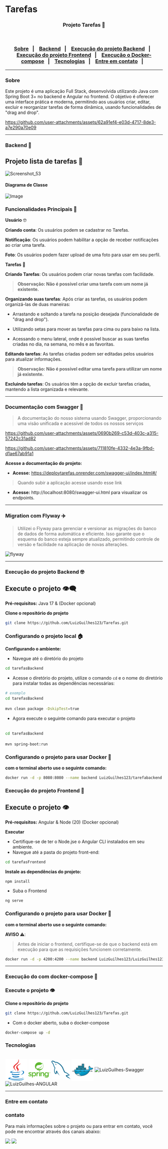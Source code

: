 <h1> Tarefas </h1>

<h3 align="center">
    Projeto Tarefas 📝
    <br>
    <br><br>
    <p align="center">
      <a href="#sobre">Sobre</a>&nbsp;&nbsp;&nbsp;|&nbsp;&nbsp;&nbsp;
      <a href="#back">Backend</a>&nbsp;&nbsp;&nbsp;|&nbsp;&nbsp;&nbsp;
      <a href="#execB">Execução do projeto Backend</a>&nbsp;&nbsp;&nbsp;|&nbsp;&nbsp;&nbsp;
      <a href="#execF">Execução do projeto Frontend</a>&nbsp;&nbsp;&nbsp;|&nbsp;&nbsp;&nbsp;
      <a href="#execD">Execução o Docker-compose</a>&nbsp;&nbsp;&nbsp;|&nbsp;&nbsp;&nbsp;
      <a href="#tec">Tecnologias</a>&nbsp;&nbsp;&nbsp;|&nbsp;&nbsp;&nbsp;
      <a href="#contato">Entre em contato</a>&nbsp;&nbsp;&nbsp;|&nbsp;&nbsp;&nbsp;
  </p>
</h3>

<hr>

<h3 id="sobre"> Sobre </h3>

Este projeto é uma aplicação Full Stack, desenvolvida utilizando Java com Spring Boot 3+ no backend e Angular no frontend. O objetivo é oferecer uma interface prática e moderna, permitindo aos usuários criar, editar, excluir e reorganizar tarefas de forma dinâmica, usando funcionalidades de "drag and drop".

https://github.com/user-attachments/assets/62a91ef4-e03d-4717-8de3-a7e290a70e09

<hr>

<h3 id="back"> Backend 🔧 </h3>

<h2> Projeto lista de tarefas 🧱 </h2>

![Screenshot_53](https://github.com/user-attachments/assets/c1f79c9e-6ac4-433f-b73f-7ad61da086dc)

#### Diagrama de Classe

![Image](https://github.com/user-attachments/assets/95357ca8-2f6a-48cf-85a0-6aaa58618186)

### Funcionalidades Principais 🔧

__Usuário__ 🤓

__Criando conta__: Os usuários podem se cadastrar no Tarefas.

__Notificação__: Os usuários podem habilitar a opção de receber notificações ao criar uma tarefa.

__Foto__: Os usuários podem fazer upload de uma foto para usar em seu perfil.

__Tarefas__ 📝

__Criando Tarefas__: Os usuários podem criar novas tarefas com facilidade.

> __Observação: Não é possível criar uma tarefa com um nome já existente.__

__Organizando suas tarefas__: Após criar as tarefas, os usuários podem organizá-las de duas maneiras:

 - Arrastando e soltando a tarefa na posição desejada (funcionalidade de "drag and drop").

 - Utilizando setas para mover as tarefas para cima ou para baixo na lista.

 - Acessando o menu lateral, onde é possível buscar as suas tarefas criadas no dia, na semana, no mês e as favoritas.

__Editando tarefas__: As tarefas criadas podem ser editadas pelos usuários para atualizar informações.

> __Observação: Não é possível editar uma tarefa para utilizar um nome já existente.__

__Excluindo tarefas__: Os usuários têm a opção de excluir tarefas criadas, mantendo a lista organizada e relevante.


<hr>

<h3> Documentação com Swagger 📗 </h3>

>  A documentação do nosso sistema usando Swagger, proporcionando uma visão unificada e acessível de todos os nossos serviços

https://github.com/user-attachments/assets/0690b269-c53d-403c-a315-57242c31ad82

https://github.com/user-attachments/assets/711810fe-4332-4e3a-9fbd-d1ae67ab91a1

__Acesse a documentação do projeto:__

 - __Acesse:__ https://deploytarefas.onrender.com/swagger-ui/index.html#/

> Quando subir a aplicação acesse usando esse link

 - __Acesse:__ http://localhost:8080/swagger-ui.html para visualizar os endpoints.

<hr>

<h3> Migration com Flyway ️‍️✈️ </h3>

> Utilizei o Flyway para gerenciar e versionar as migrações do banco de dados de forma automática e eficiente. Isso garante que o esquema do banco esteja sempre atualizado, permitindo controle de versão e facilidade na aplicação de novas alterações.

![flyway](https://github.com/user-attachments/assets/0cffa7a8-48f2-4b0c-b53e-0ecbbb19bf0b)

<hr>

<h3 id="execB"> Execução do projeto Backend 🤓 </h3>

## Execute o projeto 👁‍🗨

__Pré-requisitos:__ Java 17  & (Docker opcional)

__Clone o repositório do projeto__

~~~~~~Bash
git clone https://github.com/LuizGuilhes123/Tarefas.git
~~~~~~

### Configurando o projeto local 🏠

__Configurando o ambiente:__

- Navegue até o diretório do projeto

~~~~~~Bash
cd tarefasBackend
~~~~~~

- Acesse o diretório do projeto, utilize o comando `cd` e o nome do diretório para instalar todas as dependências necessárias:

~~~~~~Bash
# exemplo
cd tarefasBackend

mvn clean package -DskipTest=true
~~~~~~

- Agora execute o seguinte comando para executar o projeto

~~~~Bash

cd tarefasBackend

mvn spring-boot:run
~~~~

### Configurando o projeto para usar Docker 🐳

__com o terminal aberto use o seguinte comando:__

~~~~~~Bash
docker run -d -p 8080:8080 --name backend LuizGuilhes123/tarefabackend:latest
~~~~~~


<h3 id="execF"> Execução do projeto Frontend 🤪 </h3>

## Execute o projeto 👁

__Pré-requisitos:__ Angular & Node (20) (Docker opcional)

__Executar__

- Certifique-se de ter o Node.jse o Angular CLI instalados em seu ambiente.
- Navegue até a pasta do projeto front-end:

~~~~~~Bash
cd tarefasFrontend
~~~~~~

__Instale as dependências do projeto:__

~~~~~~Bash
npm install
~~~~~~

- Suba o Frontend

~~~~~~Bash
ng serve
~~~~~~

### Configurando o projeto para usar Docker 🐳

__com o terminal aberto use o seguinte comando:__

__AVISO ⚠️__:

> Antes de iniciar o frontend, certifique-se de que o backend está em execução para que as requisições funcionem corretamente.

~~~~~~Bash
docker run -d -p 4200:4200 --name backend LuizGuilhes123/LuizGuilhes123/tarefafrontend:latest
~~~~~~

<hr>

<h3 id="execD"> Execução do com docker-compose  🐳</h3>

### Execute o projeto 👁

__Clone o repositório do projeto__

~~~~~~Bash
git clone https://github.com/LuizGuilhes123/Tarefas.git
~~~~~~

- Com o docker aberto, suba o docker-compose

~~~~~~Bash
docker-compose up -d
~~~~~~

<h3 id="tec"> Tecnologias </h3>

<div style="display: inline_block"><br>

<img align="center" alt="LuizGuilhes-Java" height="70" width="70" src="https://github.com/devicons/devicon/blob/master/icons/java/java-original.svg">
<img align="center" alt="LuizGuilhes-SpringBoot" height="70" width="70" src="https://raw.githubusercontent.com/devicons/devicon/1119b9f84c0290e0f0b38982099a2bd027a48bf1/icons/spring/spring-original-wordmark.svg">
<img align="center" alt="LuizGuilhes-MYSQL" height="60" width="60"
src= https://raw.githubusercontent.com/devicons/devicon/1119b9f84c0290e0f0b38982099a2bd027a48bf1/icons/mysql/mysql-original.svg>
<img align="center" alt="LuizGuilhes-Docker" height="70" width="70" src="https://raw.githubusercontent.com/devicons/devicon/1119b9f84c0290e0f0b38982099a2bd027a48bf1/icons/docker/docker-original.svg">
<img align="center" alt="LuizGuilhes-Swagger" height="40" width="40" src="https://github.com/LuizGuilhes123/Locadora/assets/101072311/a895137a-8126-4eed-8a5c-9934ed30401b">
<img align="center" alt="LuizGuilhes-ANGULAR" height="50" width="50" src="https://raw.githubusercontent.com/get-icon/geticon/fc0f660daee147afb4a56c64e12bde6486b73e39/icons/angular-icon.svg">

</div>

<hr>

<h3 id="contato"> Entre em contato </h3>

### contato

Para mais informações sobre o projeto ou para entrar em contato, você pode me encontrar através dos canais abaixo:

<div style="display: inline_block">

  <a href="https://www.linkedin.com/in/luiz-guilherme-sousa-braga-648480219/" target="_blank"><img src="https://img.shields.io/badge/-LinkedIn-%230077B5?style=for-the-badge&logo=linkedin&logoColor=white" target="_blank"></a>
 <a href="mailto:luizguilhermeinformat@gmail.com" target="_blank"><img src="https://img.shields.io/badge/Gmail-D14836?style=for-the-badge&logo=gmail&logoColor=white" target="_blank"></a>

</div>
